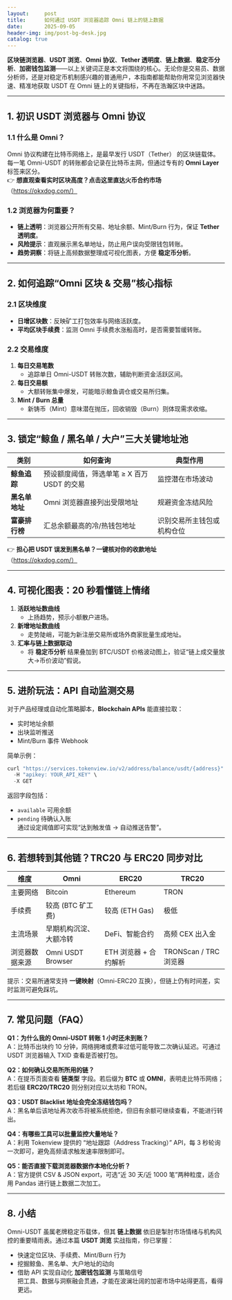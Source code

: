 ```yaml
---
layout:     post
title:      如何通过 USDT 浏览器追踪 Omni 链上的链上数据
date:       2025-09-05
header-img: img/post-bg-desk.jpg
catalog: true
---
```


**区块链浏览器**、**USDT 浏览**、**Omni 协议**、**Tether 透明度**、**链上数据**、**稳定币分析**、**加密钱包监测**——以上关键词正是本文将围绕的核心。无论你是交易员、数据分析师，还是对稳定币机制感兴趣的普通用户，本指南都能帮助你用常见浏览器快速、精准地获取 USDT 在 Omni 链上的关键指标，不再在浩瀚区块中迷路。

---

## 1. 初识 USDT 浏览器与 Omni 协议

### 1.1 什么是 Omni？
Omni 协议构建在比特币网络上，是最早发行 USDT（Tether） 的区块链载体。每一笔 Omni-USDT 的转账都会记录在比特币主网，但通过专有的 **Omni Layer** 标签来区分。  
👉 **想直观查看实时区块高度？点击这里直达火币合约市场**（https://okxdog.com/） 

### 1.2 浏览器为何重要？
- **链上透明**：浏览器公开所有交易、地址余额、Mint/Burn 行为，保证 **Tether 透明度**。  
- **风险提示**：直观展示黑名单地址，防止用户误向受限钱包转账。  
- **趋势洞察**：将链上高频数据整理成可视化图表，方便 **稳定币分析**。

---

## 2. 如何追踪“Omni 区块 & 交易”核心指标

### 2.1 区块维度
- **日增区块数**：反映矿工打包效率与网络活跃度。  
- **平均区块手续费**：监测 Omni 手续费水涨船高时，是否需要暂缓转账。

### 2.2 交易维度
1. **每日交易笔数**  
   - 追踪单日 Omni-USDT 转账次数，辅助判断资金活跃区间。  
2. **每日交易额**  
   - 大额转账集中爆发，可能暗示鲸鱼调仓或交易所归集。  
3. **Mint / Burn 总量**  
   - 新铸币（Mint）意味潜在抛压，回收销毁（Burn）则体现需求收缩。

---

## 3. 锁定“鲸鱼 / 黑名单 / 大户”三大关键地址池

| 类别 | 如何查询 | 典型作用 |
|---|---|---|
| **鲸鱼追踪** | 预设额度阈值，筛选单笔 ≥ X 百万 USDT 的交易 | 监控潜在市场波动 |
| **黑名单地址** | Omni 浏览器直接列出受限地址 | 规避资金冻结风险 |
| **富豪排行榜** | 汇总余额最高的冷/热钱包地址 | 识别交易所主钱包或机构仓位 |

👉 **担心把 USDT 误发到黑名单？一键核对你的收款地址**（https://okxdog.com/）

---

## 4. 可视化图表：20 秒看懂链上情绪

1. **活跃地址数曲线**  
   - 上扬趋势，预示小额散户进场。  
2. **新增地址数曲线**  
   - 走势陡峭，可能为新注册交易所或场外商家批量生成地址。  
3. **汇率与链上数据联动**  
   - 将 **稳定币分析** 结果叠加到 BTC/USDT 价格波动图上，验证“链上成交量放大→币价波动”假说。

---

## 5. 进阶玩法：API 自动监测交易

对于产品经理或自动化策略脚本，**Blockchain APIs** 能直接拉取：
- 实时地址余额  
- 出块监听推送  
- Mint/Burn 事件 Webhook  

简单示例：  
```python
curl "https://services.tokenview.io/v2/address/balance/usdt/{address}" \
  -H "apikey: YOUR_API_KEY" \
  -X GET
```
返回字段包括：
- `available` 可用余额  
- `pending` 待确认入账  
通过设定阈值即可实现“达到触发值 → 自动推送告警”。

---

## 6. 若想转到其他链？TRC20 与 ERC20 同步对比

| 维度 | Omni | ERC20 | TRC20 |
|---|---|---|---|
| 主要网络 | Bitcoin | Ethereum | TRON |
| 手续费 | 较高 (BTC 矿工费) | 较高 (ETH Gas) | 极低 |
| 主流场景 | 早期机构沉淀、大额冷转 | DeFi、智能合约 | 高频 CEX 出入金 |
| 浏览器数据来源 | Omni USDT Browser | ETH 浏览器 + 合约解析 | TRONScan / TRC 浏览器 |

提示：交易所通常支持 **一键映射**（Omni-ERC20 互换），但链上仍有时间差，实时监测可避免踩坑。

---

## 7. 常见问题（FAQ）

**Q1：为什么我的 Omni-USDT 转账 1 小时还未到账？**  
A：比特币出块约 10 分钟，网络拥堵或费率过低可能导致二次确认延迟。可通过 USDT 浏览器输入 TXID 查看是否被打包。

**Q2：如何确认交易所所用的链？**  
A：在提币页面查看 **链类型** 字段。若后缀为 **BTC** 或 **OMNI**，表明走比特币网络；若后缀 **ERC20/TRC20** 则分别对应以太坊和 TRON。

**Q3：USDT Blacklist 地址会完全冻结钱包吗？**  
A：黑名单后该地址再次收币将被系统拒绝，但旧有余额可继续查看，不能进行转出。

**Q4：有哪些工具可以批量监控大量地址？**  
A：利用 Tokenview 提供的 “地址跟踪（Address Tracking）” API，每 3 秒轮询一次即可，避免高频请求触发速率限制即可。

**Q5：能否直接下载浏览器数据作本地化分析？**  
A：官方提供 CSV & JSON export，可选“近 30 天/近 1000 笔”两种粒度，适合用 Pandas 进行链上数据二次加工。

---

## 8. 小结

Omni-USDT 虽属老牌稳定币载体，但其 **链上数据** 依旧是掣肘市场情绪与机构风控的重要晴雨表。通过本篇 **USDT 浏览** 实战指南，你已掌握：
- 快速定位区块、手续费、Mint/Burn 行为  
- 挖掘鲸鱼、黑名单、大户地址的动向  
- 借助 API 实现自动化 **加密钱包监测** 与策略信号  
把工具、数据与洞察融会贯通，才能在波澜壮阔的加密市场中站得更高，看得更远。
